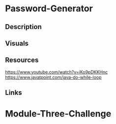 # Password-Generator

## Description

## Visuals


## Resources
https://www.youtube.com/watch?v=iKo9pDKKHnc
https://www.javatpoint.com/java-do-while-loop

## Links

# Module-Three-Challenge